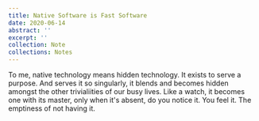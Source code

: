 ```yaml
---
title: Native Software is Fast Software
date: 2020-06-14
abstract: ''
excerpt: ''
collection: Note
collections: Notes
---
```

To me, native technology means hidden technology. It exists to serve a purpose. And serves it so singularly, it blends and becomes hidden amongst the other trivialiities of our busy lives. Like a watch, it becomes one with its master, only when it's absent, do you notice it. You feel it. The emptiness of not having it.